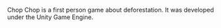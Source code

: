 Chop Chop is a first person game about deforestation. It was developed under the Unity Game Engine.
